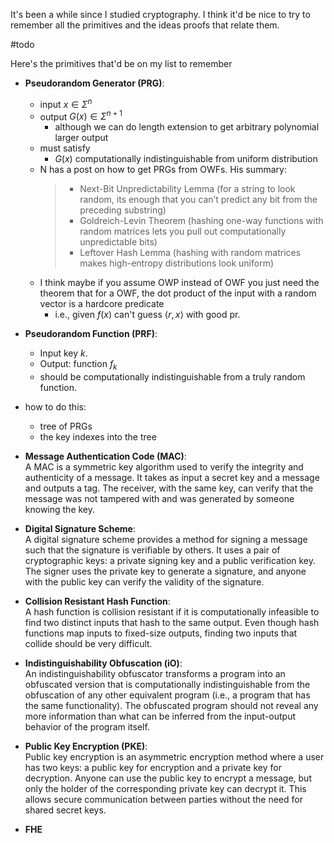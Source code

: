 It's been a while since I studied cryptography.
I think it'd be nice to try to remember all the primitives and the ideas proofs that relate them.

#todo

Here's the primitives that'd be on my list to remember

- **Pseudorandom Generator (PRG)**:  
	- input $x\in \Sigma ^{n}$
	- output $G(x) \in \Sigma^{n+1}$
		- although we can do length extension to get arbitrary polynomial larger output
	- must satisfy
		- $G(x)$ computationally indistinguishable from uniform distribution
	- N has a post on how to get PRGs from OWFs. His summary:
		>  - Next-Bit Unpredictability Lemma (for a string to look random, its enough that you can’t predict any bit from the preceding substring)
		> - Goldreich-Levin Theorem (hashing one-way functions with random matrices lets you pull out computationally unpredictable bits)
		> - Leftover Hash Lemma (hashing with random matrices makes high-entropy distributions look uniform)
	- I think maybe if you assume OWP instead of OWF you just need the theorem that for a OWF, the dot product of the input with a random vector is a hardcore predicate
		- i.e., given $f(x)$ can't guess $\langle r,x \rangle$ with good pr.
    
- **Pseudorandom Function (PRF)**:  
	- Input key $k$. 
	- Output: function $f_k$
	- should be computationally indistinguishable from a truly random function.
- how to do this:
	- tree of PRGs
	- the key indexes into the tree
    
- **Message Authentication Code (MAC)**:  
    A MAC is a symmetric key algorithm used to verify the integrity and authenticity of a message. It takes as input a secret key and a message and outputs a tag. The receiver, with the same key, can verify that the message was not tampered with and was generated by someone knowing the key.
    
- **Digital Signature Scheme**:  
    A digital signature scheme provides a method for signing a message such that the signature is verifiable by others. It uses a pair of cryptographic keys: a private signing key and a public verification key. The signer uses the private key to generate a signature, and anyone with the public key can verify the validity of the signature.
    
- **Collision Resistant Hash Function**:  
    A hash function is collision resistant if it is computationally infeasible to find two distinct inputs that hash to the same output. Even though hash functions map inputs to fixed-size outputs, finding two inputs that collide should be very difficult.
    
- **Indistinguishability Obfuscation (iO)**:  
    An indistinguishability obfuscator transforms a program into an obfuscated version that is computationally indistinguishable from the obfuscation of any other equivalent program (i.e., a program that has the same functionality). The obfuscated program should not reveal any more information than what can be inferred from the input-output behavior of the program itself.
    
- **Public Key Encryption (PKE)**:  
    Public key encryption is an asymmetric encryption method where a user has two keys: a public key for encryption and a private key for decryption. Anyone can use the public key to encrypt a message, but only the holder of the corresponding private key can decrypt it. This allows secure communication between parties without the need for shared secret keys.

- **FHE**

